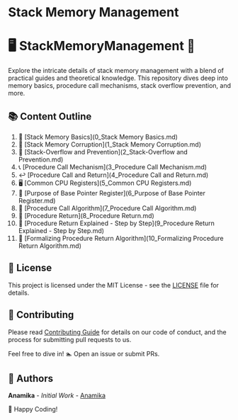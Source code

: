 # Stack Memory Management

# 🖥️ StackMemoryManagement 🚀

Explore the intricate details of stack memory management with a blend of practical guides and theoretical knowledge. This repository dives deep into memory basics, procedure call mechanisms, stack overflow prevention, and more.

## 📚 Content Outline

1. 🧠 [Stack Memory Basics](0_Stack Memory Basics.md)
2. 🐛 [Stack Memory Corruption](1_Stack Memory Corruption.md)
3. 🛑 [Stack-Overflow and Prevention](2_Stack-Overflow and Prevention.md)
4. 📞 [Procedure Call Mechanism](3_Procedure Call Mechanism.md)
5. ↩️ [Procedure Call and Return](4_Procedure Call and Return.md)
6. 🖥️ [Common CPU Registers](5_Common CPU Registers.md)
7. 📌 [Purpose of Base Pointer Register](6_Purpose of Base Pointer Register.md)
8. 📝 [Procedure Call Algorithm](7_Procedure Call Algorithm.md)
9. 🔄 [Procedure Return](8_Procedure Return.md)
10. 🧩 [Procedure Return Explained - Step by Step](9_Procedure Return Explained - Step by Step.md)
11. 📜 [Formalizing Procedure Return Algorithm](10_Formalizing Procedure Return Algorithm.md)

## 📄 License
This project is licensed under the MIT License - see the [LICENSE](LICENSE) file for details.

## 🤝 Contributing
Please read [Contributing Guide](CONTRIBUTING.md) for details on our code of conduct, and the process for submitting pull requests to us.

Feel free to dive in! 🏊 Open an issue or submit PRs.

## 👥 Authors
**Anamika** - *Initial Work* - [Anamika](https://github.com/ANSANJAY)


🚀 Happy Coding!
